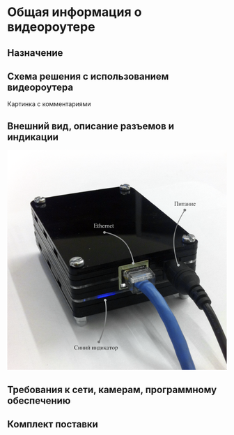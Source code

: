 # Общая информация о видеороутере

## Назначение

## Схема решения с использованием видеороутера

Картинка с комментариями

## Внешний вид, описание разъемов и индикации
![Внешний вид видеороутера][id-00-01]

## Требования к сети, камерам, программному обеспечению

## Комплект поставки

[id-00-01]: img/vr-small.png "Внешний вид видеороутера"
